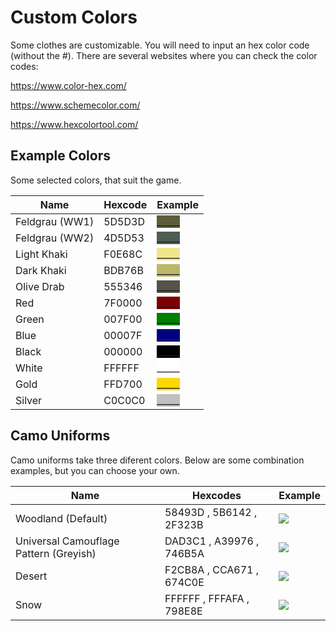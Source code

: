 # Custom Colors
Some clothes are customizable. You will need to input an hex color code
(without the \#). There are several websites where you can check the
color codes:

<https://www.color-hex.com/>

<https://www.schemecolor.com/>

<https://www.hexcolortool.com/>

## Example Colors

Some selected colors, that suit the game.

| Name           | Hexcode | Example |
| -------------- | ------- | ------- |
| Feldgrau (WW1) | 5D5D3D  |<span style="color=#5D5D3D;background-color:#5D5D3D;">_____</span>|
| Feldgrau (WW2) | 4D5D53  |<span style="color=#4D5D53;background-color:#4D5D53;">_____</span>|
| Light Khaki    | F0E68C  |<span style="color=#F0E68C;background-color:#F0E68C;">_____</span>|
| Dark Khaki     | BDB76B  |<span style="color=#BDB76B;background-color:#BDB76B;">_____</span>|
| Olive Drab     | 555346  |<span style="color=#555346;background-color:#555346;">_____</span>|
| Red            | 7F0000  |<span style="color=#7F0000;background-color:#7F0000;">_____</span>|
| Green          | 007F00  |<span style="color=#007F00;background-color:#007F00;">_____</span>|
| Blue           | 00007F  |<span style="color=#00007F;background-color:#00007F;">_____</span>|
| Black          | 000000  |<span style="color=#000000;background-color:#000000;">_____</span>|
| White          | FFFFFF  |<span style="color=#FFFFFF;background-color:#FFFFFF;">_____</span>|
| Gold           | FFD700  |<span style="color=#FFD700;background-color:#FFD700;">_____</span>|
| Silver         | C0C0C0  |<span style="color=#C0C0C0;background-color:#C0C0C0;">_____</span>|

## Camo Uniforms

Camo uniforms take three diferent colors. Below are some combination
examples, but you can choose your own.

| Name                                   | Hexcodes                 | Example                                                                                      |
| -------------------------------------- | ------------------------ | -------------------------------------------------------------------------------------------- |
| Woodland (Default)                     | 58493D , 5B6142 , 2F323B | <img src="https://cdn.discordapp.com/attachments/468979034571931650/540339952852926464/unknown.png"> | |
| Universal Camouflage Pattern (Greyish) | DAD3C1 , A39976 , 746B5A | <img src="https://cdn.discordapp.com/attachments/476431280091955201/540343359852642314/unknown.png"> | |
| Desert                                 | F2CB8A , CCA671 , 674C0E | <img src="https://cdn.discordapp.com/attachments/468979034571931650/540341036942098433/unknown.png"> | |
| Snow                                   | FFFFFF , FFFAFA , 798E8E | <img src="https://cdn.discordapp.com/attachments/468979034571931650/540340795924807702/unknown.png"> | |
